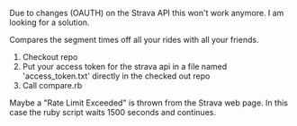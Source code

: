 Due to changes (OAUTH) on the Strava API this won't work anymore. I am looking for a solution.

Compares the segment times off all your rides with all your friends.

1. Checkout repo
2. Put your access token for the strava api in a file named 'access_token.txt' directly in the checked out repo
3. Call compare.rb

Maybe a "Rate Limit Exceeded" is thrown from the Strava web page. In
this case the ruby script waits 1500 seconds and continues.
